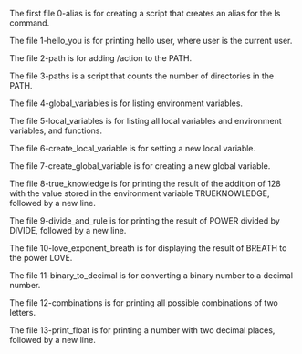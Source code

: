 
The first file 0-alias is for creating a script that creates an alias for the ls command.

The file 1-hello_you is for printing hello user, where user is the current user.

The file 2-path is for adding /action to the PATH.

The file 3-paths is a script that counts the number of directories in the PATH.

The file 4-global_variables is for listing environment variables.

The file 5-local_variables is for listing all local variables and environment variables, and functions.

The file 6-create_local_variable is for setting a new local variable.

The file 7-create_global_variable is for creating a new global variable.

The file 8-true_knowledge is for printing the result of the addition of 128 with the value stored in the environment variable TRUEKNOWLEDGE, followed by a new line.

The file 9-divide_and_rule is for printing  the result of POWER divided by DIVIDE, followed by a new line.

The file 10-love_exponent_breath is for displaying the result of BREATH to the power LOVE.

The file 11-binary_to_decimal is for converting a binary number to a decimal number.

The file 12-combinations is for printing all possible combinations of two letters.

The file 13-print_float is for printing a number with two decimal places, followed by a new line.

